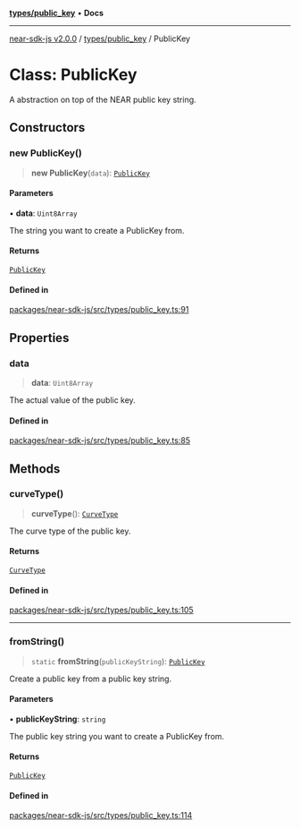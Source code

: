 [**types/public_key**](../README.md) • **Docs**

***

[near-sdk-js v2.0.0](../../../packages.md) / [types/public\_key](../README.md) / PublicKey

# Class: PublicKey

A abstraction on top of the NEAR public key string.

## Constructors

### new PublicKey()

> **new PublicKey**(`data`): [`PublicKey`](PublicKey.md)

#### Parameters

• **data**: `Uint8Array`

The string you want to create a PublicKey from.

#### Returns

[`PublicKey`](PublicKey.md)

#### Defined in

[packages/near-sdk-js/src/types/public\_key.ts:91](https://github.com/dim-daskalov/near-sdk-js/blob/2106fc51376e2b231e6213142832df3fe72cc201/packages/near-sdk-js/src/types/public_key.ts#L91)

## Properties

### data

> **data**: `Uint8Array`

The actual value of the public key.

#### Defined in

[packages/near-sdk-js/src/types/public\_key.ts:85](https://github.com/dim-daskalov/near-sdk-js/blob/2106fc51376e2b231e6213142832df3fe72cc201/packages/near-sdk-js/src/types/public_key.ts#L85)

## Methods

### curveType()

> **curveType**(): [`CurveType`](../enumerations/CurveType.md)

The curve type of the public key.

#### Returns

[`CurveType`](../enumerations/CurveType.md)

#### Defined in

[packages/near-sdk-js/src/types/public\_key.ts:105](https://github.com/dim-daskalov/near-sdk-js/blob/2106fc51376e2b231e6213142832df3fe72cc201/packages/near-sdk-js/src/types/public_key.ts#L105)

***

### fromString()

> `static` **fromString**(`publicKeyString`): [`PublicKey`](PublicKey.md)

Create a public key from a public key string.

#### Parameters

• **publicKeyString**: `string`

The public key string you want to create a PublicKey from.

#### Returns

[`PublicKey`](PublicKey.md)

#### Defined in

[packages/near-sdk-js/src/types/public\_key.ts:114](https://github.com/dim-daskalov/near-sdk-js/blob/2106fc51376e2b231e6213142832df3fe72cc201/packages/near-sdk-js/src/types/public_key.ts#L114)

